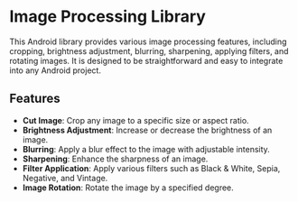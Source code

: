 # Image Processing Library

This Android library provides various image processing features, including cropping, brightness adjustment, blurring, sharpening, applying filters, and rotating images. It is designed to be straightforward and easy to integrate into any Android project.

## Features

- **Cut Image**: Crop any image to a specific size or aspect ratio.
- **Brightness Adjustment**: Increase or decrease the brightness of an image.
- **Blurring**: Apply a blur effect to the image with adjustable intensity.
- **Sharpening**: Enhance the sharpness of an image.
- **Filter Application**: Apply various filters such as Black & White, Sepia, Negative, and Vintage.
- **Image Rotation**: Rotate the image by a specified degree.
